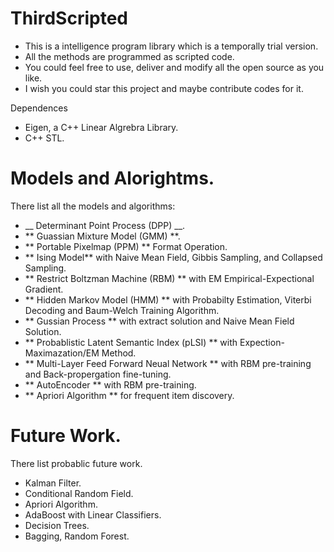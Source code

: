 # ThirdScripted
-   This is a intelligence program library which is a temporally trial version.
-   All the methods are programmed as scripted code.
-   You could feel free to use, deliver and modify all the open source as you like.
-   I wish you could star this project and maybe contribute codes for it.

Dependences
-   Eigen, a C++ Linear Algrebra Library.
-   C++ STL.

# Models and Alorightms.
There list all the models and algorithms:
-   __ Determinant Point Process (DPP) __.
-   ** Guassian Mixture Model (GMM) **.
-   ** Portable Pixelmap (PPM) ** Format Operation.
-   ** Ising Model** with Naive Mean Field, Gibbis Sampling, and Collapsed Sampling.
-   ** Restrict Boltzman Machine (RBM) ** with EM Empirical-Expectional Gradient.
-   ** Hidden Markov Model (HMM) ** with Probabilty Estimation, Viterbi Decoding and Baum-Welch Training Algorithm.
-   ** Gussian Process ** with extract solution and Naive Mean Field Solution.
-   ** Probablistic Latent Semantic Index (pLSI) ** with Expection-Maximazation/EM Method.
-   ** Multi-Layer Feed Forward Neual Network ** with RBM pre-training and Back-propergation fine-tuning.
-   ** AutoEncoder ** with RBM pre-training.
-   ** Apriori Algorithm ** for frequent item discovery.

# Future Work.
There list probablic future work.
-   Kalman Filter.
-   Conditional Random Field.
-   Apriori Algorithm.
-   AdaBoost with Linear Classifiers.
-   Decision Trees.
-   Bagging, Random Forest.
